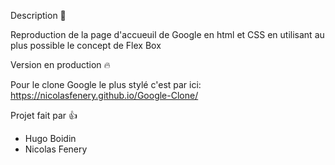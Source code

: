 Description :memo:

Reproduction de la page d'accueuil de Google en html et CSS en utilisant au plus possible le concept de Flex Box


Version en production :fire:

Pour le clone Google le plus stylé c'est par ici: https://nicolasfenery.github.io/Google-Clone/


Projet fait par :+1:

- Hugo Boidin
- Nicolas Fenery
